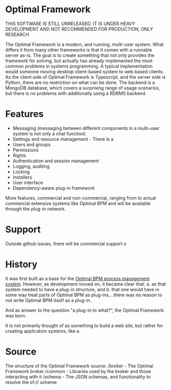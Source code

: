 # Optimal Framework

THIS SOFTWARE IS STILL UNRELEASED. IT IS UNDER HEAVY DEVELOPMENT AND NOT RECOMMENDED FOR PRODUCTION, ONLY RESEARCH

The Optimal Framework is a modern, and running, multi-user system.
What differs it from many other frameworks is that it comes with a runnable server as-is.
The goal is to create something that not only provides the framework for solving, but actually has already implemented the most common problems in systems programming.
A typical implementation would someone moving desktop client-based system to web based clients.
As the client side of Optimal Framework is Typescript, and the server side is Python, there are no restriction on what can be done.
The backend is a MongoDB database, which covers a surprising range of usage scenarios, but there is no problems with additionally using a RDBMS backend.

# Features

* Messaging (messaging between different components in a multi-user system is not only a chat function)
* Settings and resource management - There is a 
* Users and groups
* Permissions
* Rights
* Authentication and session management
* Logging, auditing
* Locking
* Installers
* User interface 
* Dependency-aware plug-in framework

More features, commercial and non-commercial, ranging from  to actual commercial extensive systems like Optimal BPM and will be available through the plug-in network.

# Support

Outside github issues, there will be commercial support o

# History

It was first built as a base for the [Optimal BPM process management system](http://www.optimalbpm.se). 
However, as development moved on, it became clear that:
a. as that system needed to have a plug-in structure, and 
b. that one would have in some way treat parts of Optimal BPM as plug-ins, 
..there was no reason to not write Optimal BPM itself as a plug-in.

And as answer to the question "a plug-in to what?", the Optimal Framework was born.

It is not primarily thought of as something to build a web site, but rather for creating applicatoin systems, like a  



# Source

The structure of the Optimal Framework source:
/broker - The Optimal Framework broker
/common - Libraries used by the broker and those interacting with it
/schema - The JSON schemas, and functionality to resolve the of:// scheme
